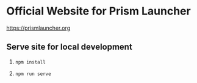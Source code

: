 # Official Website for Prism Launcher

<https://prismlauncher.org>

## Serve site for local development

1. `npm install`

2. `npm run serve`
